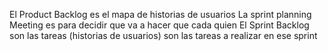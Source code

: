 El Product Backlog es el mapa de historias de usuarios
La sprint planning Meeting es para decidir que va a hacer que cada quien
El Sprint Backlog son las tareas (historias de usuarios) son las tareas a realizar en ese sprint